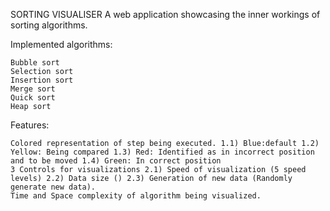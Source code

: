 SORTING VISUALISER
A web application showcasing the inner workings of sorting algorithms.

Implemented algorithms:

    Bubble sort
    Selection sort
    Insertion sort
    Merge sort
    Quick sort
    Heap sort

Features:

    Colored representation of step being executed. 1.1) Blue:default 1.2) Yellow: Being compared 1.3) Red: Identified as in incorrect position and to be moved 1.4) Green: In correct position
    3 Controls for visualizations 2.1) Speed of visualization (5 speed levels) 2.2) Data size () 2.3) Generation of new data (Randomly generate new data).
    Time and Space complexity of algorithm being visualized.

